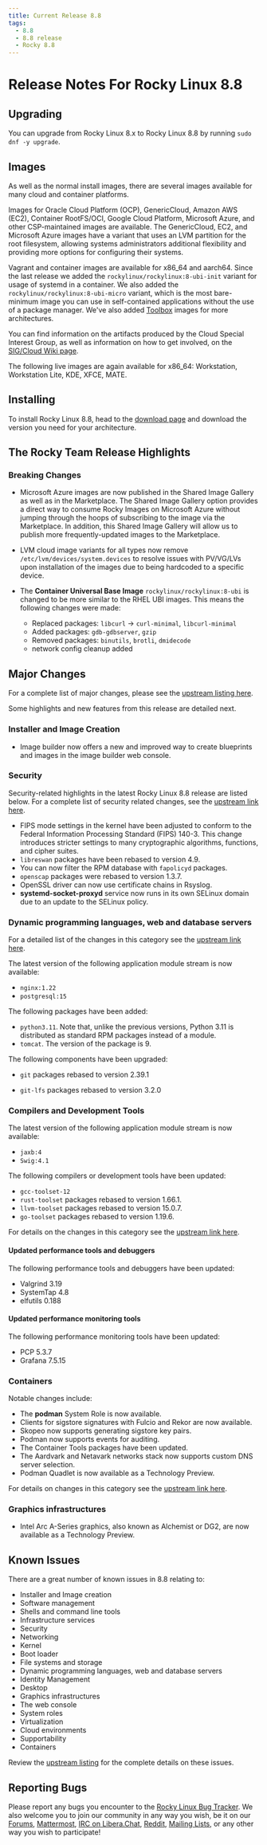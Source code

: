 ```yaml
---
title: Current Release 8.8
tags:
  - 8.8
  - 8.8 release
  - Rocky 8.8
---
```


# Release Notes For Rocky Linux 8.8

## Upgrading

You can upgrade from Rocky Linux 8.x to Rocky Linux 8.8 by running `sudo dnf -y upgrade`.

## Images

As well as the normal install images, there are several images available for many cloud and container platforms.

Images for Oracle Cloud Platform (OCP), GenericCloud, Amazon AWS (EC2), Container RootFS/OCI, Google Cloud Platform, Microsoft Azure, and other CSP-maintained images are available. The GenericCloud, EC2, and Microsoft Azure images have a variant that uses an LVM partition for the root filesystem, allowing systems administrators additional flexibility and providing more options for configuring their systems.

Vagrant and container images are available for x86_64 and aarch64. Since the last release we added the `rockylinux/rockylinux:8-ubi-init` variant for usage of systemd in a container. We also added the `rockylinux/rockylinux:8-ubi-micro` variant, which is the most bare-minimum image you can use in self-contained applications without the use of a package manager. We've also added [Toolbox](https://containertoolbx.org/) images for more architectures.

You can find information on the artifacts produced by the Cloud Special Interest Group, as well as information on how to get involved, on the [SIG/Cloud Wiki page](https://sig-cloud.rocky.page/).

The following live images are again available for x86_64: Workstation, Workstation Lite, KDE, XFCE, MATE.

## Installing

To install Rocky Linux 8.8, head to the [download page](https://rockylinux.org/download/) and download the version you need for your architecture.

## The Rocky Team Release Highlights

### Breaking Changes

* Microsoft Azure images are now published in the Shared Image Gallery as well as in the Marketplace. The Shared Image Gallery option provides a direct way to consume Rocky Images on Microsoft Azure without jumping through the hoops of subscribing to the image via the Marketplace. In addition, this Shared Image Gallery will allow us to publish more frequently-updated images to the Marketplace.
* LVM cloud image variants for all types now remove `/etc/lvm/devices/system.devices` to resolve issues with PV/VG/LVs upon installation of the images due to being hardcoded to a specific device.
* The **Container Universal Base Image** `rockylinux/rockylinux:8-ubi` is changed to be more similar to the RHEL UBI images. This means the following changes were made:

    * Replaced packages: `libcurl` -> `curl-minimal`, `libcurl-minimal`
    * Added packages: `gdb-gdbserver`, `gzip`
    * Removed packages: `binutils`, `brotli`, `dmidecode`
    * network config cleanup added

## Major Changes

For a complete list of major changes, please see the [upstream listing here](https://access.redhat.com/documentation/en-us/red_hat_enterprise_linux/8/html/8.8_release_notes/overview#overview-major-changes).

Some highlights and new features from this release are detailed next.

### Installer and Image Creation

* Image builder now offers a new and improved way to create blueprints and images in the image builder web console.

### Security

Security-related highlights in the latest Rocky Linux 8.8 release are listed below. For a complete list of security related changes, see the [upstream link here](https://access.redhat.com/documentation/en-us/red_hat_enterprise_linux/8/html/8.8_release_notes/new-features#new-features-security).

* FIPS mode settings in the kernel have been adjusted to conform to the Federal Information Processing Standard (FIPS) 140-3. This change introduces stricter settings to many cryptographic algorithms, functions, and cipher suites.
* `libreswan` packages have been rebased to version 4.9.
* You can now filter the RPM database with `fapolicyd` packages.
* `openscap` packages were rebased to version 1.3.7.
* OpenSSL driver can now use certificate chains in Rsyslog.
* **systemd-socket-proxyd** service now runs in its own SELinux domain due to an update to the SELinux policy.

### Dynamic programming languages, web and database servers

For a detailed list of the changes in this category see the [upstream link here](https://access.redhat.com/documentation/en-us/red_hat_enterprise_linux/8/html/8.8_release_notes/new-features#new-features-dynamic-programming-languages-web-and-database-servers).

The latest version of the following application module stream is now available:

* `nginx:1.22`
* `postgresql:15`

The following packages have been added:

* `python3.11`. Note that, unlike the previous versions, Python 3.11 is distributed as standard RPM packages instead of a module.
* `tomcat`. The version of the package is 9.

The following components have been upgraded:

* `git` packages rebased to version 2.39.1

* `git-lfs` packages rebased to version 3.2.0

### Compilers and Development Tools

The latest version of the following application module stream is now available:

* `jaxb:4`
* `Swig:4.1`

The following compilers or development tools have been updated:

* `gcc-toolset-12`
* `rust-toolset` packages rebased to version 1.66.1.
* `llvm-toolset` packages rebased to version 15.0.7.
* `go-toolset` packages rebased to version 1.19.6.

For details on the changes in this category see the [upstream link here](https://access.redhat.com/documentation/en-us/red_hat_enterprise_linux/8/html/8.8_release_notes/new-features#new-features-compilers-and-development-tools).

#### Updated performance tools and debuggers

The following performance tools and debuggers have been updated:

* Valgrind 3.19
* SystemTap 4.8
* elfutils 0.188

#### Updated performance monitoring tools

The following performance monitoring tools have been updated:

* PCP 5.3.7
* Grafana 7.5.15

### Containers

Notable changes include:

* The **podman** System Role is now available.
* Clients for sigstore signatures with Fulcio and Rekor are now available.
* Skopeo now supports generating sigstore key pairs.
* Podman now supports events for auditing.
* The Container Tools packages have been updated.
* The Aardvark and Netavark networks stack now supports custom DNS server selection.
* Podman Quadlet is now available as a Technology Preview.

For details on changes in this category see the [upstream link here](https://access.redhat.com/documentation/en-us/red_hat_enterprise_linux/8/html/8.8_release_notes/new-features#new-features-containers). 

### Graphics infrastructures

* Intel Arc A-Series graphics, also known as Alchemist or DG2, are now available as a Technology Preview.

## Known Issues

There are a great number of known issues in 8.8 relating to:

* Installer and Image creation
* Software management
* Shells and command line tools
* Infrastructure services
* Security
* Networking
* Kernel
* Boot loader
* File systems and storage
* Dynamic programming languages, web and database servers
* Identity Management
* Desktop
* Graphics infrastructures
* The web console
* System roles
* Virtualization
* Cloud environments
* Supportability
* Containers

Review the [upstream listing](https://access.redhat.com/documentation/en-us/red_hat_enterprise_linux/8/html/8.8_release_notes/known-issues) for the complete details on these issues.

## Reporting Bugs

Please report any bugs you encounter to the [Rocky Linux Bug Tracker](https://bugs.rockylinux.org/). We also welcome you to join our community in any way you wish, be it on our [Forums](https://forums.rockylinux.org), [Mattermost](https://chat.rockylinux.org), [IRC on Libera.Chat](irc://irc.liberachat/rockylinux), [Reddit](https://reddit.com/r/rockylinux), [Mailing Lists](https://lists.resf.org), or any other way you wish to participate!
